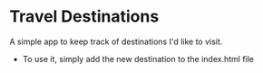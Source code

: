 # Travel Destinations

A simple app to keep track of destinations I'd like to visit.

* To use it, simply add the new destination to the index.html
  file
